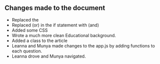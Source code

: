 ## Changes made to the document

* Replaced the 
* Replaced (or) in the if statement with (and)
* Added some CSS 
* Wrote a much more clean Educational background.
* Added a class to the article 
* Leanna and Munya made changes to the app.js by adding functions to each question. 
* Leanna drove and Munya navigated. 